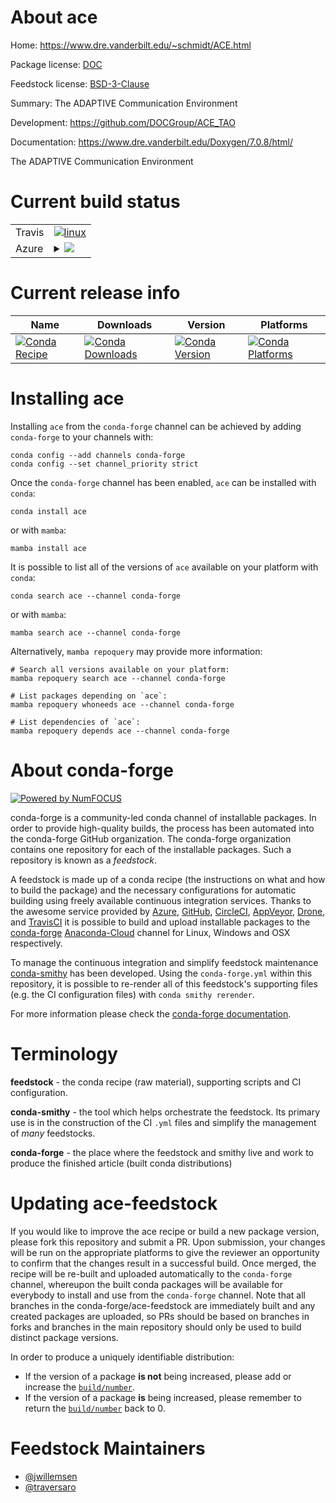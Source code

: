 About ace
=========

Home: https://www.dre.vanderbilt.edu/~schmidt/ACE.html

Package license: [DOC](https://github.com/DOCGroup/ACE_TAO/blob/master/ACE/COPYING)

Feedstock license: [BSD-3-Clause](https://github.com/conda-forge/ace-feedstock/blob/main/LICENSE.txt)

Summary: The ADAPTIVE Communication Environment

Development: https://github.com/DOCGroup/ACE_TAO

Documentation: https://www.dre.vanderbilt.edu/Doxygen/7.0.8/html/

The ADAPTIVE Communication Environment

Current build status
====================


<table><tr>
    <td>Travis</td>
    <td>
      <a href="https://app.travis-ci.com/conda-forge/ace-feedstock">
        <img alt="linux" src="https://img.shields.io/travis/com/conda-forge/ace-feedstock/main.svg?label=Linux">
      </a>
    </td>
  </tr>
    
  <tr>
    <td>Azure</td>
    <td>
      <details>
        <summary>
          <a href="https://dev.azure.com/conda-forge/feedstock-builds/_build/latest?definitionId=10852&branchName=main">
            <img src="https://dev.azure.com/conda-forge/feedstock-builds/_apis/build/status/ace-feedstock?branchName=main">
          </a>
        </summary>
        <table>
          <thead><tr><th>Variant</th><th>Status</th></tr></thead>
          <tbody><tr>
              <td>linux_64</td>
              <td>
                <a href="https://dev.azure.com/conda-forge/feedstock-builds/_build/latest?definitionId=10852&branchName=main">
                  <img src="https://dev.azure.com/conda-forge/feedstock-builds/_apis/build/status/ace-feedstock?branchName=main&jobName=linux&configuration=linux_64_" alt="variant">
                </a>
              </td>
            </tr><tr>
              <td>linux_aarch64</td>
              <td>
                <a href="https://dev.azure.com/conda-forge/feedstock-builds/_build/latest?definitionId=10852&branchName=main">
                  <img src="https://dev.azure.com/conda-forge/feedstock-builds/_apis/build/status/ace-feedstock?branchName=main&jobName=linux&configuration=linux_aarch64_" alt="variant">
                </a>
              </td>
            </tr><tr>
              <td>linux_ppc64le</td>
              <td>
                <a href="https://dev.azure.com/conda-forge/feedstock-builds/_build/latest?definitionId=10852&branchName=main">
                  <img src="https://dev.azure.com/conda-forge/feedstock-builds/_apis/build/status/ace-feedstock?branchName=main&jobName=linux&configuration=linux_ppc64le_" alt="variant">
                </a>
              </td>
            </tr><tr>
              <td>osx_64</td>
              <td>
                <a href="https://dev.azure.com/conda-forge/feedstock-builds/_build/latest?definitionId=10852&branchName=main">
                  <img src="https://dev.azure.com/conda-forge/feedstock-builds/_apis/build/status/ace-feedstock?branchName=main&jobName=osx&configuration=osx_64_" alt="variant">
                </a>
              </td>
            </tr><tr>
              <td>win_64</td>
              <td>
                <a href="https://dev.azure.com/conda-forge/feedstock-builds/_build/latest?definitionId=10852&branchName=main">
                  <img src="https://dev.azure.com/conda-forge/feedstock-builds/_apis/build/status/ace-feedstock?branchName=main&jobName=win&configuration=win_64_" alt="variant">
                </a>
              </td>
            </tr>
          </tbody>
        </table>
      </details>
    </td>
  </tr>
</table>

Current release info
====================

| Name | Downloads | Version | Platforms |
| --- | --- | --- | --- |
| [![Conda Recipe](https://img.shields.io/badge/recipe-ace-green.svg)](https://anaconda.org/conda-forge/ace) | [![Conda Downloads](https://img.shields.io/conda/dn/conda-forge/ace.svg)](https://anaconda.org/conda-forge/ace) | [![Conda Version](https://img.shields.io/conda/vn/conda-forge/ace.svg)](https://anaconda.org/conda-forge/ace) | [![Conda Platforms](https://img.shields.io/conda/pn/conda-forge/ace.svg)](https://anaconda.org/conda-forge/ace) |

Installing ace
==============

Installing `ace` from the `conda-forge` channel can be achieved by adding `conda-forge` to your channels with:

```
conda config --add channels conda-forge
conda config --set channel_priority strict
```

Once the `conda-forge` channel has been enabled, `ace` can be installed with `conda`:

```
conda install ace
```

or with `mamba`:

```
mamba install ace
```

It is possible to list all of the versions of `ace` available on your platform with `conda`:

```
conda search ace --channel conda-forge
```

or with `mamba`:

```
mamba search ace --channel conda-forge
```

Alternatively, `mamba repoquery` may provide more information:

```
# Search all versions available on your platform:
mamba repoquery search ace --channel conda-forge

# List packages depending on `ace`:
mamba repoquery whoneeds ace --channel conda-forge

# List dependencies of `ace`:
mamba repoquery depends ace --channel conda-forge
```


About conda-forge
=================

[![Powered by
NumFOCUS](https://img.shields.io/badge/powered%20by-NumFOCUS-orange.svg?style=flat&colorA=E1523D&colorB=007D8A)](https://numfocus.org)

conda-forge is a community-led conda channel of installable packages.
In order to provide high-quality builds, the process has been automated into the
conda-forge GitHub organization. The conda-forge organization contains one repository
for each of the installable packages. Such a repository is known as a *feedstock*.

A feedstock is made up of a conda recipe (the instructions on what and how to build
the package) and the necessary configurations for automatic building using freely
available continuous integration services. Thanks to the awesome service provided by
[Azure](https://azure.microsoft.com/en-us/services/devops/), [GitHub](https://github.com/),
[CircleCI](https://circleci.com/), [AppVeyor](https://www.appveyor.com/),
[Drone](https://cloud.drone.io/welcome), and [TravisCI](https://travis-ci.com/)
it is possible to build and upload installable packages to the
[conda-forge](https://anaconda.org/conda-forge) [Anaconda-Cloud](https://anaconda.org/)
channel for Linux, Windows and OSX respectively.

To manage the continuous integration and simplify feedstock maintenance
[conda-smithy](https://github.com/conda-forge/conda-smithy) has been developed.
Using the ``conda-forge.yml`` within this repository, it is possible to re-render all of
this feedstock's supporting files (e.g. the CI configuration files) with ``conda smithy rerender``.

For more information please check the [conda-forge documentation](https://conda-forge.org/docs/).

Terminology
===========

**feedstock** - the conda recipe (raw material), supporting scripts and CI configuration.

**conda-smithy** - the tool which helps orchestrate the feedstock.
                   Its primary use is in the construction of the CI ``.yml`` files
                   and simplify the management of *many* feedstocks.

**conda-forge** - the place where the feedstock and smithy live and work to
                  produce the finished article (built conda distributions)


Updating ace-feedstock
======================

If you would like to improve the ace recipe or build a new
package version, please fork this repository and submit a PR. Upon submission,
your changes will be run on the appropriate platforms to give the reviewer an
opportunity to confirm that the changes result in a successful build. Once
merged, the recipe will be re-built and uploaded automatically to the
`conda-forge` channel, whereupon the built conda packages will be available for
everybody to install and use from the `conda-forge` channel.
Note that all branches in the conda-forge/ace-feedstock are
immediately built and any created packages are uploaded, so PRs should be based
on branches in forks and branches in the main repository should only be used to
build distinct package versions.

In order to produce a uniquely identifiable distribution:
 * If the version of a package **is not** being increased, please add or increase
   the [``build/number``](https://docs.conda.io/projects/conda-build/en/latest/resources/define-metadata.html#build-number-and-string).
 * If the version of a package **is** being increased, please remember to return
   the [``build/number``](https://docs.conda.io/projects/conda-build/en/latest/resources/define-metadata.html#build-number-and-string)
   back to 0.

Feedstock Maintainers
=====================

* [@jwillemsen](https://github.com/jwillemsen/)
* [@traversaro](https://github.com/traversaro/)

